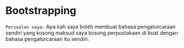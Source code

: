 # Bootstrapping

`Persoalan saya:` Apa kah saya boleh membuat bahasa pengaturcaraan sendiri yang kosong maksud saya kosong perpustakaan di buat dengan bahasa pengaturcaraan itu sendiri.
